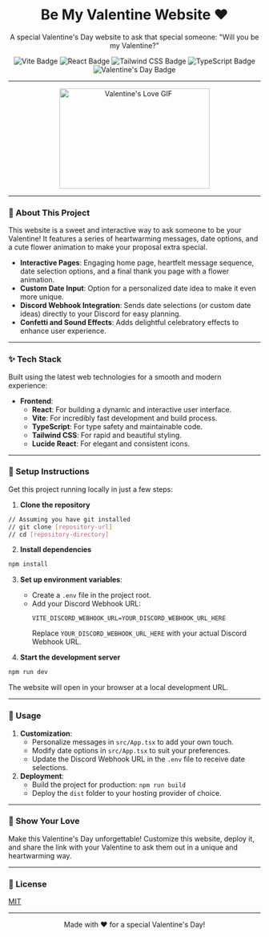 <h1 align="center">Be My Valentine Website ❤️</h1>

<p align="center">
  A special Valentine's Day website to ask that special someone: "Will you be my Valentine?"
</p>

<p align="center">
  <img src="https://img.shields.io/badge/Built%20with-Vite-blueviolet?style=for-the-badge&logo=vite&labelColor=black" alt="Vite Badge" />
  <img src="https://img.shields.io/badge/Made%20with-React-skyblue?style=for-the-badge&logo=react&labelColor=black" alt="React Badge" />
  <img src="https://img.shields.io/badge/Styled%20with-TailwindCSS-lightblue?style=for-the-badge&logo=tailwindcss&labelColor=black" alt="Tailwind CSS Badge" />
  <img src="https://img.shields.io/badge/Powered%20by-TypeScript-blue?style=for-the-badge&logo=typescript&labelColor=black" alt="TypeScript Badge" />
  <img src="https://img.shields.io/badge/For-Valentine's%20Day-red?style=for-the-badge&labelColor=black" alt="Valentine's Day Badge" />
</p>

---

<p align="center">
  <img src="https://media.giphy.com/media/Qa47a8spXyETW/giphy.gif" alt="Valentine's Love GIF" width="300" height="200"/>
</p>

---

### 💖 About This Project

This website is a sweet and interactive way to ask someone to be your Valentine! It features a series of heartwarming messages, date options, and a cute flower animation to make your proposal extra special.

- **Interactive Pages**: Engaging home page, heartfelt message sequence, date selection options, and a final thank you page with a flower animation.
- **Custom Date Input**: Option for a personalized date idea to make it even more unique.
- **Discord Webhook Integration**: Sends date selections (or custom date ideas) directly to your Discord for easy planning.
- **Confetti and Sound Effects**: Adds delightful celebratory effects to enhance user experience.

---

### ✨ Tech Stack

Built using the latest web technologies for a smooth and modern experience:

- **Frontend**:
    - **React**: For building a dynamic and interactive user interface.
    - **Vite**: For incredibly fast development and build process.
    - **TypeScript**: For type safety and maintainable code.
    - **Tailwind CSS**: For rapid and beautiful styling.
    - **Lucide React**: For elegant and consistent icons.

---

### 🚀 Setup Instructions

Get this project running locally in just a few steps:

1.  **Clone the repository**
   ```bash
   // Assuming you have git installed 
   // git clone [repository-url]
   // cd [repository-directory]
   ```

2.  **Install dependencies**
   ```bash
   npm install
   ```

3.  **Set up environment variables**:
    - Create a `.env` file in the project root.
    - Add your Discord Webhook URL:
      ```env
      VITE_DISCORD_WEBHOOK_URL=YOUR_DISCORD_WEBHOOK_URL_HERE
      ```
      Replace `YOUR_DISCORD_WEBHOOK_URL_HERE` with your actual Discord Webhook URL.

4.  **Start the development server**
   ```bash
   npm run dev
   ```

   The website will open in your browser at a local development URL.

---

### 📌 Usage

1.  **Customization**:
    -  Personalize messages in `src/App.tsx` to add your own touch.
    -  Modify date options in `src/App.tsx` to suit your preferences.
    -  Update the Discord Webhook URL in the `.env` file to receive date selections.
2.  **Deployment**:
    -  Build the project for production: `npm run build`
    -  Deploy the `dist` folder to your hosting provider of choice.

---

### 💌 Show Your Love

Make this Valentine's Day unforgettable! Customize this website, deploy it, and share the link with your Valentine to ask them out in a unique and heartwarming way.

---

### 📄 License

[MIT](LICENSE)

---

<p align="center">Made with ❤️ for a special Valentine's Day!</p>
